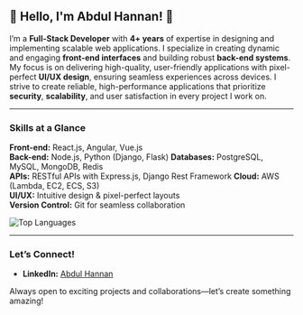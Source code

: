 ## 🌟 Hello, I'm **Abdul Hannan**! 👋 

I’m a **Full-Stack Developer** with **4+ years** of expertise in designing and implementing scalable web applications. I specialize in creating dynamic and engaging **front-end interfaces** and building robust **back-end systems**. My focus is on delivering high-quality, user-friendly applications with pixel-perfect **UI/UX design**, ensuring seamless experiences across devices. I strive to create reliable, high-performance applications that prioritize **security**, **scalability**, and user satisfaction in every project I work on.

---

### **Skills at a Glance**

**Front-end:** React.js, Angular, Vue.js  
**Back-end:** Node.js, Python (Django, Flask)
**Databases:** PostgreSQL, MySQL, MongoDB, Redis  
**APIs:** RESTful APIs with Express.js, Django Rest Framework
**Cloud:** AWS (Lambda, EC2, ECS, S3)  
**UI/UX:** Intuitive design & pixel-perfect layouts  
**Version Control:** Git for seamless collaboration

![Top Languages](https://github-readme-stats.vercel.app/api/top-langs/?username=ahmedfiazjan&layout=compact&theme=dark)

---

### **Let’s Connect!**
- **LinkedIn:** [Abdul Hannan](https://linkedin.com/in/abdullhanan709)

Always open to exciting projects and collaborations—let’s create something amazing!

